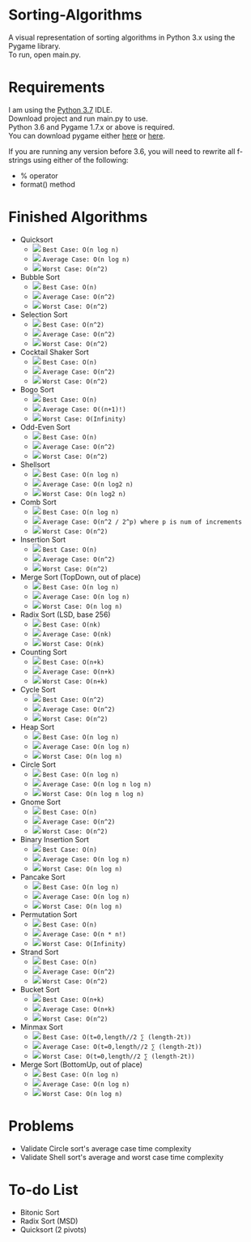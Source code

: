# Sorting-Algorithms
A visual representation of sorting algorithms in Python 3.x using the Pygame library.\
To run, open main.py.

# Requirements
I am using the [Python 3.7](https://www.python.org/downloads/release/python-370/) IDLE.\
Download project and run main.py to use.\
Python 3.6 and Pygame 1.7.x or above is required.\
You can download pygame either [here](https://www.pygame.org/download.shtml) or [here](https://bitbucket.org/pygame/pygame/downloads/).

If you are running any version before 3.6, you will need to rewrite all f-strings using either of the following:
- % operator
- format() method

# Finished Algorithms
- Quicksort
    - ![](https://placehold.it/15/00ff00/000000?text=+) `Best Case: O(n log n)`
    - ![](https://placehold.it/15/ffff00/000000?text=+) `Average Case: O(n log n)`
    - ![](https://placehold.it/15/ff0000/000000?text=+) `Worst Case: O(n^2)`
- Bubble Sort
    - ![](https://placehold.it/15/00ff00/000000?text=+) `Best Case: O(n)`
    - ![](https://placehold.it/15/ffff00/000000?text=+) `Average Case: O(n^2)`
    - ![](https://placehold.it/15/ff0000/000000?text=+) `Worst Case: O(n^2)`
- Selection Sort
    - ![](https://placehold.it/15/00ff00/000000?text=+) `Best Case: O(n^2)`
    - ![](https://placehold.it/15/ffff00/000000?text=+) `Average Case: O(n^2)`
    - ![](https://placehold.it/15/ff0000/000000?text=+) `Worst Case: O(n^2)`
- Cocktail Shaker Sort
    - ![](https://placehold.it/15/00ff00/000000?text=+) `Best Case: O(n)`
    - ![](https://placehold.it/15/ffff00/000000?text=+) `Average Case: O(n^2)`
    - ![](https://placehold.it/15/ff0000/000000?text=+) `Worst Case: O(n^2)`
- Bogo Sort
    - ![](https://placehold.it/15/00ff00/000000?text=+) `Best Case: O(n)`
    - ![](https://placehold.it/15/ffff00/000000?text=+) `Average Case: O((n+1)!)`
    - ![](https://placehold.it/15/ff0000/000000?text=+) `Worst Case: O(Infinity)`
- Odd-Even Sort
    - ![](https://placehold.it/15/00ff00/000000?text=+) `Best Case: O(n)`
    - ![](https://placehold.it/15/ffff00/000000?text=+) `Average Case: O(n^2)`
    - ![](https://placehold.it/15/ff0000/000000?text=+) `Worst Case: O(n^2)`
- Shellsort
    - ![](https://placehold.it/15/00ff00/000000?text=+) `Best Case: O(n log n)`
    - ![](https://placehold.it/15/ffff00/000000?text=+) `Average Case: O(n log2 n)`
    - ![](https://placehold.it/15/ff0000/000000?text=+) `Worst Case: O(n log2 n)`
- Comb Sort
    - ![](https://placehold.it/15/00ff00/000000?text=+) `Best Case: O(n log n)`
    - ![](https://placehold.it/15/ffff00/000000?text=+) `Average Case: O(n^2 / 2^p) where p is num of increments`
    - ![](https://placehold.it/15/ff0000/000000?text=+) `Worst Case: O(n^2)`
- Insertion Sort
    - ![](https://placehold.it/15/00ff00/000000?text=+) `Best Case: O(n)`
    - ![](https://placehold.it/15/ffff00/000000?text=+) `Average Case: O(n^2)`
    - ![](https://placehold.it/15/ff0000/000000?text=+) `Worst Case: O(n^2)`
- Merge Sort (TopDown, out of place)
    - ![](https://placehold.it/15/00ff00/000000?text=+) `Best Case: O(n log n)`
    - ![](https://placehold.it/15/ffff00/000000?text=+) `Average Case: O(n log n)`
    - ![](https://placehold.it/15/ff0000/000000?text=+) `Worst Case: O(n log n)`
- Radix Sort (LSD, base 256)
    - ![](https://placehold.it/15/00ff00/000000?text=+) `Best Case: O(nk)`
    - ![](https://placehold.it/15/ffff00/000000?text=+) `Average Case: O(nk)`
    - ![](https://placehold.it/15/ff0000/000000?text=+) `Worst Case: O(nk)`
- Counting Sort
    - ![](https://placehold.it/15/00ff00/000000?text=+) `Best Case: O(n+k)`
    - ![](https://placehold.it/15/ffff00/000000?text=+) `Average Case: O(n+k)`
    - ![](https://placehold.it/15/ff0000/000000?text=+) `Worst Case: O(n+k)`
- Cycle Sort
    - ![](https://placehold.it/15/00ff00/000000?text=+) `Best Case: O(n^2)`
    - ![](https://placehold.it/15/ffff00/000000?text=+) `Average Case: O(n^2)`
    - ![](https://placehold.it/15/ff0000/000000?text=+) `Worst Case: O(n^2)`
- Heap Sort
    - ![](https://placehold.it/15/00ff00/000000?text=+) `Best Case: O(n log n)`
    - ![](https://placehold.it/15/ffff00/000000?text=+) `Average Case: O(n log n)`
    - ![](https://placehold.it/15/ff0000/000000?text=+) `Worst Case: O(n log n)`
- Circle Sort
    - ![](https://placehold.it/15/00ff00/000000?text=+) `Best Case: O(n log n)`
    - ![](https://placehold.it/15/ffff00/000000?text=+) `Average Case: O(n log n log n)`
    - ![](https://placehold.it/15/ff0000/000000?text=+) `Worst Case: O(n log n log n)`
- Gnome Sort
    - ![](https://placehold.it/15/00ff00/000000?text=+) `Best Case: O(n)`
    - ![](https://placehold.it/15/ffff00/000000?text=+) `Average Case: O(n^2)`
    - ![](https://placehold.it/15/ff0000/000000?text=+) `Worst Case: O(n^2)`
- Binary Insertion Sort
    - ![](https://placehold.it/15/00ff00/000000?text=+) `Best Case: O(n)`
    - ![](https://placehold.it/15/ffff00/000000?text=+) `Average Case: O(n log n)`
    - ![](https://placehold.it/15/ff0000/000000?text=+) `Worst Case: O(n log n)`
- Pancake Sort
    - ![](https://placehold.it/15/00ff00/000000?text=+) `Best Case: O(n log n)`
    - ![](https://placehold.it/15/ffff00/000000?text=+) `Average Case: O(n log n)`
    - ![](https://placehold.it/15/ff0000/000000?text=+) `Worst Case: O(n log n)`
- Permutation Sort
    - ![](https://placehold.it/15/00ff00/000000?text=+) `Best Case: O(n)`
    - ![](https://placehold.it/15/ffff00/000000?text=+) `Average Case: O(n * n!)`
    - ![](https://placehold.it/15/ff0000/000000?text=+) `Worst Case: O(Infinity)`
- Strand Sort
    - ![](https://placehold.it/15/00ff00/000000?text=+) `Best Case: O(n)`
    - ![](https://placehold.it/15/ffff00/000000?text=+) `Average Case: O(n^2)`
    - ![](https://placehold.it/15/ff0000/000000?text=+) `Worst Case: O(n^2)`
- Bucket Sort
    - ![](https://placehold.it/15/00ff00/000000?text=+) `Best Case: O(n+k)`
    - ![](https://placehold.it/15/ffff00/000000?text=+) `Average Case: O(n+k)`
    - ![](https://placehold.it/15/ff0000/000000?text=+) `Worst Case: O(n^2)`
- Minmax Sort
    - ![](https://placehold.it/15/00ff00/000000?text=+) `Best Case: O(t=0,length//2 ∑ (length-2t))`
    - ![](https://placehold.it/15/ffff00/000000?text=+) `Average Case: O(t=0,length//2 ∑ (length-2t))`
    - ![](https://placehold.it/15/ff0000/000000?text=+) `Worst Case: O(t=0,length//2 ∑ (length-2t))`
- Merge Sort (BottomUp, out of place)
    - ![](https://placehold.it/15/00ff00/000000?text=+) `Best Case: O(n log n)`
    - ![](https://placehold.it/15/ffff00/000000?text=+) `Average Case: O(n log n)`
    - ![](https://placehold.it/15/ff0000/000000?text=+) `Worst Case: O(n log n)`

# Problems
- Validate Circle sort's average case time complexity
- Validate Shell sort's average and worst case time complexity

# To-do List
- Bitonic Sort
- Radix Sort (MSD)
- Quicksort (2 pivots)
